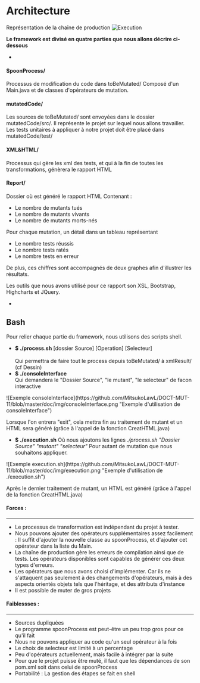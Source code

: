 <!-- Une analyse critique de votre travail, quelle est l'architecture (dev et opérationnel) mise en oeuvre dans votre framework, quelles sont ses forces et ses faiblesses, ...  -->


Architecture
========

Représentation de la chaîne de production
![Execution](https://github.com/MitsukoLawL/DOCT-MUT-11/blob/master/doc/img/mutationTesting.png "Dessin représentant une execution")

<b>Le framework est divisé en quatre parties que nous allons décrire ci-dessous</b>

-

#### SpoonProcess/ #
Processus de modification du code dans toBeMutated/
Composé d'un Main.java et de classes d'opérateurs de mutation.

#### mutatedCode/ #
Les sources de toBeMutated/ sont envoyées dans le dossier mutatedCode/src/.
Il représente le projet sur lequel nous allons travailler.
Les tests unitaires à appliquer à notre projet doit être placé dans mutatedCode/test/

#### XML&HTML/ #
Processus qui gère les xml des tests, et qui à la fin de toutes les transformations, génèrera le rapport HTML


#### Report/ #
Dossier où est généré le rapport HTML
Contenant :
<ul>
<li>Le nombre de mutants tués</li>
<li>Le nombre de mutants vivants</li>
<li>Le nombre de mutants morts-nés</li>
</ul>
Pour chaque mutation, un détail dans un tableau représentant
<ul>
<li>Le nombre tests réussis</li>
<li>Le nombre tests ratés</li>
<li>Le nombre tests en erreur</li>
</ul>
De plus, ces chiffres sont accompagnés de deux graphes afin d'illustrer les résultats.

Les outils que nous avons utilisé pour ce rapport son XSL, Bootstrap, Highcharts et JQuery.

-

## Bash #
Pour relier chaque partie du framework, nous utilisons des scripts shell.
<ul>
<li><b>$ ./process.sh</b> [dossier Source] [Operation] [Selecteur]</li>
<br/>Qui permettra de faire tout le process depuis toBeMutated/ à xmlResult/ (cf Dessin)
</li>
<li><b>$ ./consoleInterface</b> <br/>
    Qui demandera le "Dossier Source", "le mutant", "le selecteur" de facon interactive</li>
</ul>
![Exemple consoleInterface](https://github.com/MitsukoLawL/DOCT-MUT-11/blob/master/doc/img/consoleInterface.png "Exemple d'utilisation de consoleInterface")
    <p>Lorsque l'on entrera "exit", cela mettra fin au traitement de mutant et un HTML sera généré (grâce à l'appel de la fonction CreatHTML.java)</p>
<ul><li> <b>$ ./execution.sh</b>
    Où nous ajoutons les lignes <i>./process.sh "Dossier Source" "mutant" "selecteur"</i>
    Pour autant de mutation que nous souhaitons appliquer.</li>
</ul>
![Exemple execution.sh](https://github.com/MitsukoLawL/DOCT-MUT-11/blob/master/doc/img/execution.png "Exemple d'utilisation de ./execution.sh")
    <p>Après le dernier traitement de mutant, un HTML est généré (grâce à l'appel de la fonction CreatHTML.java)</p>
    
#### Forces : #
--------
<ul>
<li>Le processus de transformation est indépendant du projet à tester.</li>
<li>Nous pouvons ajouter des opérateurs supplémentaires assez facilement : Il suffit d'ajouter la nouvelle classe au spoonProcess, et d'ajouter cet opérateur dans la liste du Main.</li>
<li>La chaîne de production gère les erreurs de compilation ainsi que de tests. Les opérateurs disponibles sont capables de générer ces deux types d'erreurs.</li>
<li>Les opérateurs que nous avons choisi d'implémenter. Car ils ne s'attaquent pas seulement à des changements d'opérateurs, mais à des aspects orientés objets tels que l'héritage, et des attributs d'instance</li>
<li>Il est possible de muter de gros projets</li>
</ul>

#### Faiblessses : #

-----------
<ul>
<li>Sources dupliquées</li>
<li>Le programme spoonProcess est peut-être un peu trop gros pour ce qu'il fait</li>
<li>Nous ne pouvons appliquer au code qu'un seul opérateur à la fois</li>
<li>Le choix de selecteur est limité à un percentage</li>
<li>Peu d'opérateurs actuellement, mais facile à intégrer par la suite</li>
<li>Pour que le projet puisse être muté, il faut que les dépendances de son pom.xml soit dans celui de spoonProcess</li>
<li>Portabilité : La gestion des étapes se fait en shell</li>
</ul>